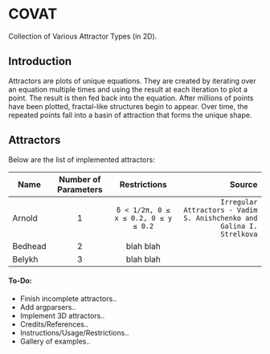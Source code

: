 # COVAT
Collection of Various Attractor Types (in 2D).

## Introduction
Attractors are plots of unique equations. They are created by iterating over an equation multiple times and using the result at each iteration to plot a point. The result is then fed back into the equation. After millions of points have been plotted, fractal-like structures begin to appear. Over time, the repeated points fall into a basin of attraction that forms the unique shape.

## Attractors
Below are the list of implemented attractors:

| Name          | Number of Parameters | Restrictions  | Source |
| ------------- |:--------------------:|:-------------:|-------:|
| Arnold        | 1                    | ```δ < 1/2π, 0 ≤ x ≤ 0.2, 0 ≤ y ≤ 0.2```| ```Irregular Attractors - Vadim S. Anishchenko and Galina I. Strelkova``` |
| Bedhead       | 2                    | blah blah     |
| Belykh        | 3                    | blah blah     |

#### To-Do:
- Finish incomplete attractors..
- Add argparsers..
- Implement 3D attractors..
- Credits/References..
- Instructions/Usage/Restrictions..
- Gallery of examples..
